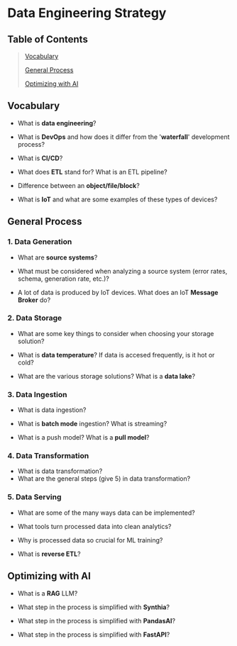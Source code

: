 # Data Engineering Strategy
## Table of Contents
>[Vocabulary](#vocabulary-to-get-used-to)
>
>[General Process](#general-process)
>
>[Optimizing with AI](#optimizing-with-ai)
>
>[]()
>
>[]()
## Vocabulary
- What is **data engineering**?

- What is **DevOps** and how does it differ from the '**waterfall**' development process?
- What is **CI/CD**?
- What does **ETL** stand for? What is an ETL pipeline?
- Difference between an **object/file/block**?
- What is **IoT** and what are some examples of these types of devices?

## General Process
### 1. Data Generation
- What are **source systems**?

- What must be considered when analyzing a source system (error rates, schema, generation rate, etc.)?
- A lot of data is produced by IoT devices. What does an IoT **Message Broker** do?
### 2. Data Storage
- What are some key things to consider when choosing your storage solution?

- What is **data temperature**? If data is accesed frequently, is it hot or cold?
- What are the various storage solutions? What is a **data lake**?
### 3. Data Ingestion
- What is data ingestion?

- What is **batch mode** ingestion? What is streaming?
- What is a push model? What is a **pull model**?
### 4. Data Transformation
- What is data transformation?
- What are the general steps (give 5) in data transformation?
### 5. Data Serving
- What are some of the many ways data can be implemented?

- What tools turn processed data into clean analytics?
- Why is processed data so crucial for ML training?
- What is **reverse ETL**?
## Optimizing with AI
- What is a **RAG** LLM?

- What step in the process is simplified with **Synthia**? 
- What step in the process is simplified with **PandasAI**? 
- What step in the process is simplified with **FastAPI**?